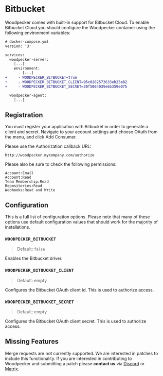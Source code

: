 # Bitbucket

Woodpecker comes with built-in support for Bitbucket Cloud. To enable Bitbucket Cloud you should configure the Woodpecker container using the following environment variables:

```diff
# docker-compose.yml
version: '3'

services:
  woodpecker-server:
    [...]
    environment:
      - [...]
+     - WOODPECKER_BITBUCKET=true
+     - WOODPECKER_BITBUCKET_CLIENT=95c0282573633eb25e82
+     - WOODPECKER_BITBUCKET_SECRET=30f5064039e6b359e075

  woodpecker-agent:
    [...]
```

## Registration

You must register your application with Bitbucket in order to generate a client and secret. Navigate to your account settings and choose OAuth from the menu, and click Add Consumer.

Please use the Authorization callback URL:

```nohighlight
http://woodpecker.mycompany.com/authorize
```

Please also be sure to check the following permissions:

```nohighlight
Account:Email
Account:Read
Team Membership:Read
Repositories:Read
Webhooks:Read and Write
```

## Configuration

This is a full list of configuration options. Please note that many of these options use default configuration values that should work for the majority of installations.

### `WOODPECKER_BITBUCKET`
>
> Default: `false`

Enables the Bitbucket driver.

### `WOODPECKER_BITBUCKET_CLIENT`
>
> Default: empty

Configures the Bitbucket OAuth client id. This is used to authorize access.

### `WOODPECKER_BITBUCKET_SECRET`
>
> Default: empty

Configures the Bitbucket OAuth client secret. This is used to authorize access.

## Missing Features

Merge requests are not currently supported. We are interested in patches to include this functionality.
If you are interested in contributing to Woodpecker and submitting a patch please **contact us** via [Discord](https://discord.gg/fcMQqSMXJy) or [Matrix](https://matrix.to/#/#WoodpeckerCI-Develop:obermui.de).
